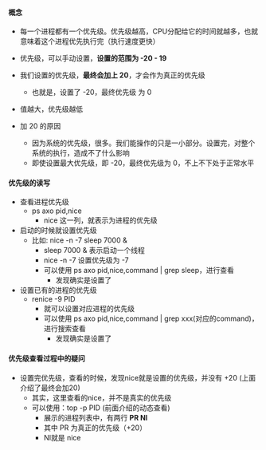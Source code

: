 #### 概念
- 每一个进程都有一个优先级。优先级越高，CPU分配给它的时间就越多，也就意味着这个进程优先执行完（执行速度更快）

- 优先级，可以手动设置，**设置的范围为 -20 - 19**
- 我们设置的优先级，**最终会加上 20**，才会作为真正的优先级
  - 也就是，设置了 -20，最终优先级 为 0

- 值越大，优先级越低
- 加 20 的原因
  - 因为系统的优先级，很多。我们能操作的只是一小部分。设置完，对整个系统的执行，造成不了什么影响
  - 即使设置最大优先级，即 -20，最终优先级为 0，不上不下处于正常水平

#### 优先级的读写
- 查看进程优先级
  - ps axo pid,nice
    - nice 这一列，就表示为进程的优先级
- 启动的时候就设置优先级
  - 比如: nice -n -7 sleep 7000 &
    - sleep 7000 & 表示启动一个线程
    - nice -n -7 设置优先级为 -7
    - 可以使用 ps axo pid,nice,command | grep sleep，进行查看
      - 发现确实是设置了
- 设置已有的进程的优先级
  - renice -9 PID
    - 就可以设置对应进程的优先级
    - 可以使用 ps axo pid,nice,command | grep xxx(对应的command)，进行搜索查看
      - 发现确实是设置了

#### 优先级查看过程中的疑问
- 设置完优先级，查看的时候，发现nice就是设置的优先级，并没有 +20 (上面介绍了最终会加20)
  - 其实，这里查看的nice，并不是真实的优先级
  - 可以使用：top -p PID (前面介绍的动态查看)
    - 展示的进程列表中，有两行 **PR  NI**
    - 其中 PR 为真正的优先级（+20）
    - NI就是 nice
  